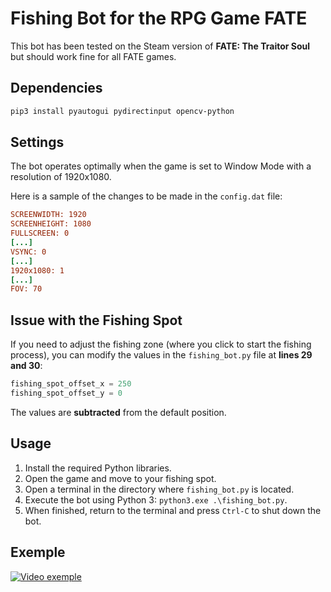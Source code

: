 # Fishing Bot for the RPG Game FATE
This bot has been tested on the Steam version of **FATE: The Traitor Soul** but should work fine for all FATE games.

## Dependencies
```bash
pip3 install pyautogui pydirectinput opencv-python
```

## Settings

The bot operates optimally when the game is set to Window Mode with a resolution of 1920x1080.

Here is a sample of the changes to be made in the `config.dat` file:
```ini
SCREENWIDTH: 1920
SCREENHEIGHT: 1080
FULLSCREEN: 0
[...]
VSYNC: 0
[...]
1920x1080: 1
[...]
FOV: 70
```

## Issue with the Fishing Spot

If you need to adjust the fishing zone (where you click to start the fishing process), you can modify the values in the `fishing_bot.py` file at **lines 29 and 30**:

```python
fishing_spot_offset_x = 250
fishing_spot_offset_y = 0
```

The values are **subtracted** from the default position.

## Usage

1. Install the required Python libraries.
2. Open the game and move to your fishing spot.
3. Open a terminal in the directory where `fishing_bot.py` is located.
4. Execute the bot using Python 3: `python3.exe .\fishing_bot.py`.
5. When finished, return to the terminal and press `Ctrl-C` to shut down the bot.

## Exemple
[![Video exemple](https://i.ytimg.com/an_webp/GJsejfrqCrg/mqdefault_6s.webp?du=3000&sqp=CLDc6KoG&rs=AOn4CLDlkxULPMeIAab7BDaf4BGKAbVIVQ)](https://www.youtube.com/watch?v=GJsejfrqCrg "FATE - Fishing bot built in Python")